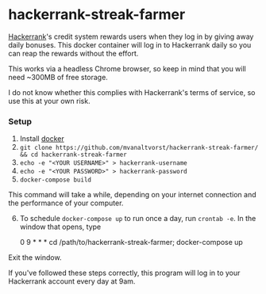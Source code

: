 # hackerrank-streak-farmer
[Hackerrank](https://www.hackerrank.com/)'s credit system rewards users when they log in by giving away daily bonuses. This docker container will log in to Hackerrank daily so you can reap the rewards without the effort.

This works via a headless Chrome browser, so keep in mind that you will need ~300MB of free storage.

I do not know whether this complies with Hackerrank's terms of service, so use this at your own risk.

### Setup
1. Install [docker](https://www.docker.com/)
2. `git clone https://github.com/mvanaltvorst/hackerrank-streak-farmer/ && cd hackerrank-streak-farmer`
3. `echo -e "<YOUR USERNAME>" > hackerrank-username`
4. `echo -e "<YOUR PASSWORD>" > hackerrank-password`
5. `docker-compose build`

This command will take a while, depending on your internet connection and the performance of your computer.

6. To schedule `docker-compose up` to run once a day, run `crontab -e`. In the
   window that opens, type
   
    0 9 * * * cd /path/to/hackerrank-streak-farmer; docker-compose up

Exit the window. 

If you've followed these steps correctly, this program will log in to your
Hackerrank account every day at 9am. 